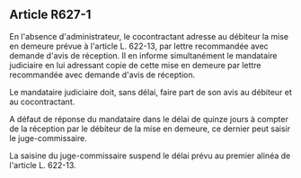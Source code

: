 Article R627-1
----
En l'absence d'administrateur, le cocontractant adresse au débiteur la mise en
demeure prévue à l'article L. 622-13, par lettre recommandée avec demande d'avis
de réception. Il en informe simultanément le mandataire judiciaire en lui
adressant copie de cette mise en demeure par lettre recommandée avec demande
d'avis de réception.

Le mandataire judiciaire doit, sans délai, faire part de son avis au débiteur et
au cocontractant.

A défaut de réponse du mandataire dans le délai de quinze jours à compter de la
réception par le débiteur de la mise en demeure, ce dernier peut saisir le
juge-commissaire.

La saisine du juge-commissaire suspend le délai prévu au premier alinéa de
l'article L. 622-13.
